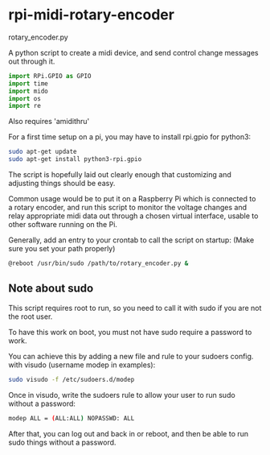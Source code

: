 # rpi-midi-rotary-encoder

rotary_encoder.py

A python script to create a midi device, and send control change messages out through it.

```python
import RPi.GPIO as GPIO
import time
import mido
import os
import re
```

Also requires 'amidithru'

For a first time setup on a pi, you may have to install rpi.gpio for python3:

```bash
sudo apt-get update
sudo apt-get install python3-rpi.gpio 
```

The script is hopefully laid out clearly enough that customizing and adjusting things should be easy.

Common usage would be to put it on a Raspberry Pi which is connected to a rotary encoder, and run this script to monitor the voltage changes and relay appropriate midi data out through a chosen virtual interface, usable to other software running on the Pi.

Generally, add an entry to your crontab to call the script on startup:
(Make sure you set your path properly)

```bash
@reboot /usr/bin/sudo /path/to/rotary_encoder.py &
```

Note about sudo
---------------

This script requires root to run, so you need to call it with sudo if you are not the root user.

To have this work on boot, you must not have sudo require a password to work.

You can achieve this by adding a new file and rule to your sudoers config. with visudo (username modep in examples):

```bash
sudo visudo -f /etc/sudoers.d/modep
```

Once in visudo, write the sudoers rule to allow your user to run sudo without a password:

```bash
modep ALL = (ALL:ALL) NOPASSWD: ALL
```

After that, you can log out and back in or reboot, and then be able to run sudo things without a password.

